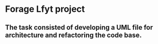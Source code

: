 # Forage Lfyt project
## The task consisted of developing a UML file for architecture and refactoring the code base.
